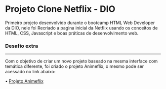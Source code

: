 <h1>Projeto Clone Netflix - DIO </h1> 



<p>Primeiro projeto desenvolvido durante o bootcamp HTML Web Developer da DIO, nele foi Recriado a pagina inicial da Netflix usando os conceitos de HTML, CSS, Javascript e boas práticas de desenvolvimento web. </p>





<h3>
    Desafio extra
</h3>

<hr> 

<p>
    Com o objetivo de criar um novo projeto baseado na mesma interface com temática diferente, foi criado o projeto Animeflix, o mesmo pode ser acessado no link abaixo:
</p>


<p>
    • <a href="https://github.com/cristinards/projeto-animeflix">Projeto Animeflix</a>
</p>

